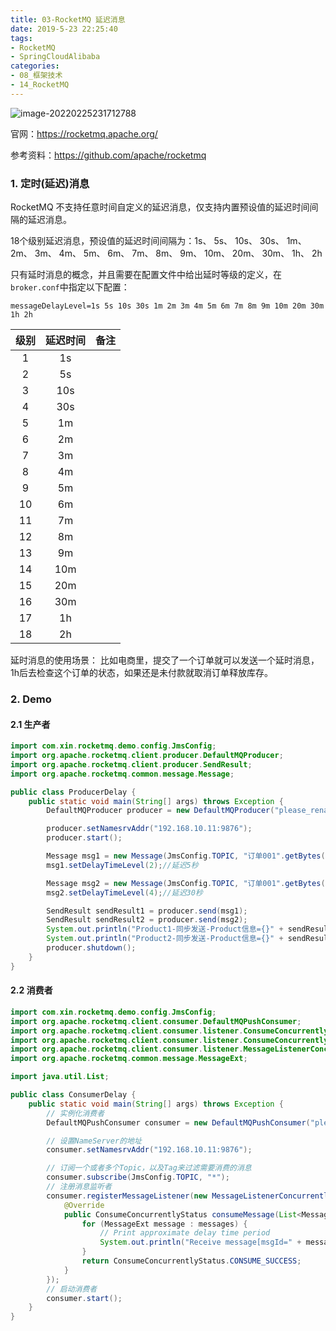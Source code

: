 ```yaml
---
title: 03-RocketMQ 延迟消息
date: 2019-5-23 22:25:40
tags:
- RocketMQ
- SpringCloudAlibaba
categories: 
- 08_框架技术
- 14_RocketMQ
---
```


![image-20220225231712788](https://jy-imgs.oss-cn-beijing.aliyuncs.com/img/20220225231718.png)



官网：https://rocketmq.apache.org/

参考资料：https://github.com/apache/rocketmq



### 1. 定时(延迟)消息

RocketMQ 不支持任意时间自定义的延迟消息，仅支持内置预设值的延迟时间间隔的延迟消息。

18个级别延迟消息，预设值的延迟时间间隔为：1s、 5s、 10s、 30s、 1m、 2m、 3m、 4m、 5m、 6m、 7m、 8m、 9m、 10m、 20m、 30m、 1h、 2h

只有延时消息的概念，并且需要在配置文件中给出延时等级的定义，在`broker.conf`中指定以下配置：

```shell
messageDelayLevel=1s 5s 10s 30s 1m 2m 3m 4m 5m 6m 7m 8m 9m 10m 20m 30m 1h 2h
```

| 级别 | 延迟时间 | 备注 |
| :--: | :------: | :--: |
|  1   |    1s    |      |
|  2   |    5s    |      |
|  3   |   10s    |      |
|  4   |   30s    |      |
|  5   |    1m    |      |
|  6   |    2m    |      |
|  7   |    3m    |      |
|  8   |    4m    |      |
|  9   |    5m    |      |
|  10  |    6m    |      |
|  11  |    7m    |      |
|  12  |    8m    |      |
|  13  |    9m    |      |
|  14  |   10m    |      |
|  15  |   20m    |      |
|  16  |   30m    |      |
|  17  |    1h    |      |
|  18  |    2h    |      |

延时消息的使用场景：
比如电商里，提交了一个订单就可以发送一个延时消息，1h后去检查这个订单的状态，如果还是未付款就取消订单释放库存。

### 2. Demo

#### 2.1 生产者

```java
import com.xin.rocketmq.demo.config.JmsConfig;
import org.apache.rocketmq.client.producer.DefaultMQProducer;
import org.apache.rocketmq.client.producer.SendResult;
import org.apache.rocketmq.common.message.Message;

public class ProducerDelay {
    public static void main(String[] args) throws Exception {
        DefaultMQProducer producer = new DefaultMQProducer("please_rename_unique_group_name");

        producer.setNamesrvAddr("192.168.10.11:9876");
        producer.start();

        Message msg1 = new Message(JmsConfig.TOPIC, "订单001".getBytes());
        msg1.setDelayTimeLevel(2);//延迟5秒

        Message msg2 = new Message(JmsConfig.TOPIC, "订单001".getBytes());
        msg2.setDelayTimeLevel(4);//延迟30秒

        SendResult sendResult1 = producer.send(msg1);
        SendResult sendResult2 = producer.send(msg2);
        System.out.println("Product1-同步发送-Product信息={}" + sendResult1);
        System.out.println("Product2-同步发送-Product信息={}" + sendResult2);
        producer.shutdown();
    }
}
```



#### 2.2 消费者

```java
import com.xin.rocketmq.demo.config.JmsConfig;
import org.apache.rocketmq.client.consumer.DefaultMQPushConsumer;
import org.apache.rocketmq.client.consumer.listener.ConsumeConcurrentlyContext;
import org.apache.rocketmq.client.consumer.listener.ConsumeConcurrentlyStatus;
import org.apache.rocketmq.client.consumer.listener.MessageListenerConcurrently;
import org.apache.rocketmq.common.message.MessageExt;

import java.util.List;

public class ConsumerDelay {
    public static void main(String[] args) throws Exception {
        // 实例化消费者
        DefaultMQPushConsumer consumer = new DefaultMQPushConsumer("please_rename_unique_group_name");

        // 设置NameServer的地址
        consumer.setNamesrvAddr("192.168.10.11:9876");

        // 订阅一个或者多个Topic，以及Tag来过滤需要消费的消息
        consumer.subscribe(JmsConfig.TOPIC, "*");
        // 注册消息监听者
        consumer.registerMessageListener(new MessageListenerConcurrently() {
            @Override
            public ConsumeConcurrentlyStatus consumeMessage(List<MessageExt> messages, ConsumeConcurrentlyContext context) {
                for (MessageExt message : messages) {
                    // Print approximate delay time period
                    System.out.println("Receive message[msgId=" + message.getMsgId() + "] " + (System.currentTimeMillis() - message.getStoreTimestamp()) + "ms later");
                }
                return ConsumeConcurrentlyStatus.CONSUME_SUCCESS;
            }
        });
        // 启动消费者
        consumer.start();
    }
}
```

